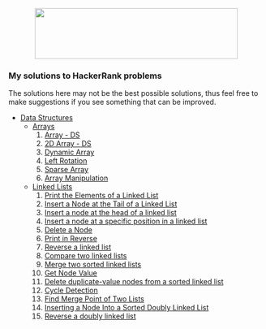 <p align="center">
  <img width=400" height="100" src="https://blog.hackerrank.com/wp-content/uploads/2017/10/logo_HRwordmark2700x670_2-1.png">
</p>

### My solutions to HackerRank problems

The solutions here may not be the best possible solutions, thus feel free to make suggestions if you see something that can be improved. 

* [Data Structures](https://github.com/xDuraid/HackerRank/tree/main/Data%20Structures)
  * [Arrays](https://github.com/xDuraid/HackerRank/tree/main/Data%20Structures/Arrays)
    1. [Array - DS](https://github.com/xDuraid/HackerRank/blob/main/Data%20Structures/Arrays/Arrays%20-%20DS.cpp)
    2. [2D Array - DS](https://github.com/xDuraid/HackerRank/blob/main/Data%20Structures/Arrays/2D%20Array%20-%20DS.cpp)
    3. [Dynamic Array](https://github.com/xDuraid/HackerRank/blob/main/Data%20Structures/Arrays/Dynamic%20Array.cpp)
    4. [Left Rotation](https://github.com/xDuraid/HackerRank/blob/main/Data%20Structures/Arrays/Left%20Rotation.cpp)
    5. [Sparse Array](https://github.com/xDuraid/HackerRank/blob/main/Data%20Structures/Arrays/Sparse%20Array.cpp)
    6. [Array Manipulation](https://github.com/xDuraid/HackerRank/blob/main/Data%20Structures/Arrays/Array%20Manipulation.cpp)
  * [Linked Lists](https://github.com/xDuraid/HackerRank/tree/main/Data%20Structures/Linked%20Lists)
    1. [Print the Elements of a Linked List](https://github.com/xDuraid/HackerRank/blob/main/Data%20Structures/Linked%20Lists/Print%20the%20Elements%20of%20a%20Linked%20List.cpp)
    2. [Insert a Node at the Tail of a Linked List](https://github.com/xDuraid/HackerRank/blob/main/Data%20Structures/Linked%20Lists/Insert%20a%20Node%20at%20the%20Tail%20of%20a%20Linked%20List.cpp)
    3. [Insert a node at the head of a linked list](https://github.com/xDuraid/HackerRank/blob/main/Data%20Structures/Linked%20Lists/Insert%20a%20node%20at%20the%20head%20of%20a%20linked%20list.cpp)
    4. [Insert a node at a specific position in a linked list](https://github.com/xDuraid/HackerRank/blob/main/Data%20Structures/Linked%20Lists/Insert%20a%20node%20at%20a%20specific%20position%20in%20a%20linked%20list.cpp)
    1. [Delete a Node](https://github.com/xDuraid/HackerRank/blob/main/Data%20Structures/Linked%20Lists/Delete%20a%20Node.cpp)
    6. [Print in Reverse](https://github.com/xDuraid/HackerRank/blob/main/Data%20Structures/Linked%20Lists/Print%20in%20Reverse.cpp)
    7. [Reverse a linked list](https://github.com/xDuraid/HackerRank/blob/main/Data%20Structures/Linked%20Lists/Reverse%20a%20linked%20list.cpp)
    8. [Compare two linked lists](https://github.com/xDuraid/HackerRank/blob/main/Data%20Structures/Linked%20Lists/Compare%20two%20linked%20lists.cpp)
    9. [Merge two sorted linked lists](https://github.com/xDuraid/HackerRank/blob/main/Data%20Structures/Linked%20Lists/Merge%20two%20sorted%20linked%20lists.cpp)
    10. [Get Node Value](https://github.com/xDuraid/HackerRank/blob/main/Data%20Structures/Linked%20Lists/Get%20Node%20Value.cpp)
    11. [Delete duplicate-value nodes from a sorted linked list](https://github.com/xDuraid/HackerRank/blob/main/Data%20Structures/Linked%20Lists/Delete%20duplicate-value%20nodes%20from%20a%20sorted%20linked%20list.cpp)
    12. [Cycle Detection](https://github.com/xDuraid/HackerRank/blob/main/Data%20Structures/Linked%20Lists/Cycle%20Detection.cpp)
    13. [Find Merge Point of Two Lists](https://github.com/xDuraid/HackerRank/blob/main/Data%20Structures/Linked%20Lists/Find%20Merge%20Point%20of%20Two%20Lists.cpp)
    14. [Inserting a Node Into a Sorted Doubly Linked List]()
    15. [Reverse a doubly linked list]()
    
